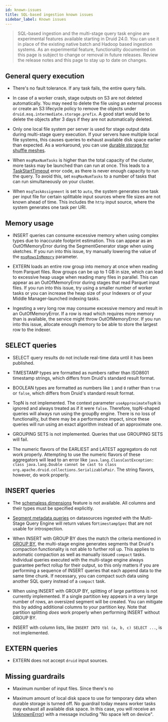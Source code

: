 ```yaml
---
id: known-issues
title: SQL-based ingestion known issues
sidebar_label: Known issues
---
```


> SQL-based ingestion and the multi-stage query task engine are experimental features available starting in Druid 24.0. You can use it in place of the existing native batch and Hadoop based ingestion systems. As an experimental feature, functionality documented on this page is subject to change or removal in future releases. Review the release notes and this page to stay up to date on changes.

## General query execution

- There's no fault tolerance. If any task fails, the entire query fails. 

- In case of a worker crash, stage outputs on S3 are not deleted automatically. You may need to delete
  the file using an external process or create an S3 lifecycle policy to remove the objects
  under `druid.msq.intermediate.storage.prefix`. A good start would be to delete the objects after 3 days if they are
  not automatically deleted.

- Only one local file system per server is used for stage output data during multi-stage query
  execution. If your servers have multiple local file systems, this causes queries to exhaust
  available disk space earlier than expected. As a workaround, you can use [durable storage for shuffle meshes](./msq-durable-storage.md).

- When `msqMaxNumTasks` is higher than the total
  capacity of the cluster, more tasks may be launched than can run at once. This leads to a
  [TaskStartTimeout](./msq-reference.md#context-parameters) error code, as there is never enough capacity to run the query.
  To avoid this, set `msqMaxNumTasks` to a number of tasks that can run simultaneously on your cluster.

- When `msqTaskAssignment` is set to `auto`, the system generates one task per input file for certain splittable
  input sources where file sizes are not known ahead of time. This includes the `http` input source, where the system
  generates one task per URI.

## Memory usage

- INSERT queries can consume excessive memory when using complex types due to inaccurate footprint
  estimation. This can appear as an OutOfMemoryError during the SegmentGenerator stage when using
  sketches. If you run into this issue, try manually lowering the value of the
  [`msqRowsInMemory`](./msq-reference.md#context-parameters) parameter.

- EXTERN loads an entire row group into memory at once when reading from Parquet files. Row groups
  can be up to 1 GB in size, which can lead to excessive heap usage when reading many files in
  parallel. This can appear as an OutOfMemoryError during stages that read Parquet input files. If
  you run into this issue, try using a smaller number of worker tasks or you can increase the heap
  size of your Indexers or of your Middle Manager-launched indexing tasks.

- Ingesting a very long row may consume excessive memory and result in an OutOfMemoryError. If a row is read 
  which requires more memory than is available, the service might throw OutOfMemoryError. If you run into this
  issue, allocate enough memory to be able to store the largest row to the indexer. 

## SELECT queries

- SELECT query results do not include real-time data until it has been published.

- TIMESTAMP types are formatted as numbers rather than ISO8601 timestamp
  strings, which differs from Druid's standard result format. 

- BOOLEAN types are formatted as numbers like `1` and `0` rather
  than `true` or `false`, which differs from Druid's standard result
  format. 

- TopN is not implemented. The context parameter
  `useApproximateTopN` is ignored and always treated as if it
  were `false`. Therefore, topN-shaped queries will
  always run using the groupBy engine. There is no loss of
  functionality, but there may be a performance impact, since
  these queries will run using an exact algorithm instead of an
  approximate one.
- GROUPING SETS is not implemented. Queries that use GROUPING SETS
  will fail.
- The numeric flavors of the EARLIEST and LATEST aggregators do not work properly. Attempting to use the numeric flavors of these aggregators will lead to an error like `java.lang.ClassCastException: class java.lang.Double cannot be cast to class org.apache.druid.collections.SerializablePair`. The string flavors, however, do work properly.

##  INSERT queries

- The [schemaless dimensions](../ingestion/ingestion-spec.md#inclusions-and-exclusions)
feature is not available. All columns and their types must be specified explicitly.

- [Segment metadata queries](../querying/segmentmetadataquery.md)
  on datasources ingested with the Multi-Stage Query Engine will return values for`timestampSpec` that are not usable
  for introspection.

- When INSERT with GROUP BY does the match the criteria mentioned in [GROUP BY](./index.md#group-by),  the multi-stage engine generates segments that Druid's compaction
  functionality is not able to further roll up. This applies to automatic compaction as well as manually
  issued `compact` tasks. Individual queries executed with the multi-stage engine always guarantee
  perfect rollup for their output, so this only matters if you are performing a sequence of INSERT
  queries that each append data to the same time chunk. If necessary, you can compact such data
  using another SQL query instead of a `compact` task.

- When using INSERT with GROUP BY, splitting of large partitions is not currently
  implemented. If a single partition key appears in a
  very large number of rows, an oversized segment will be created.
  You can mitigate this by adding additional columns to your
  partition key. Note that partition splitting _does_ work properly
  when performing INSERT without GROUP BY.

- INSERT with column lists, like
  `INSERT INTO tbl (a, b, c) SELECT ...`, is not implemented.

## EXTERN queries

- EXTERN does not accept `druid` input sources.

## Missing guardrails

- Maximum number of input files. Since there's no 

- Maximum amount of local disk space to use for temporary data when durable storage is turned off. No guardrail today means worker tasks may exhaust all available disk space. In this case, you will receive an [UnknownError](./msq-reference.md#error-codes)) with a message including "No space left on device".